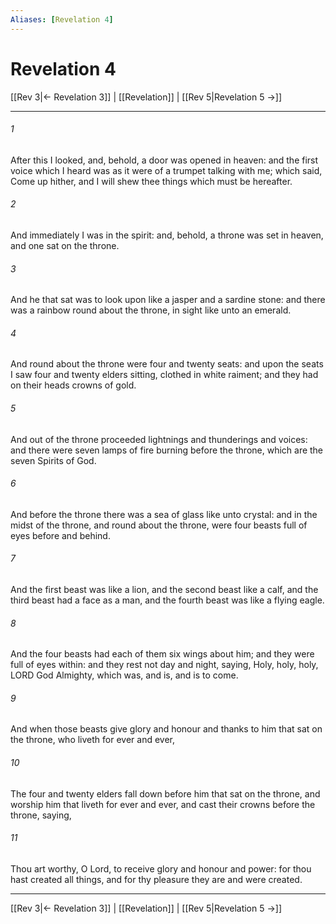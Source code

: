 ```yaml
---
Aliases: [Revelation 4]
---
```

# Revelation 4

[[Rev 3|← Revelation 3]] | [[Revelation]] | [[Rev 5|Revelation 5 →]]
***



###### 1 
After this I looked, and, behold, a door was opened in heaven: and the first voice which I heard was as it were of a trumpet talking with me; which said, Come up hither, and I will shew thee things which must be hereafter. 

###### 2 
And immediately I was in the spirit: and, behold, a throne was set in heaven, and one sat on the throne. 

###### 3 
And he that sat was to look upon like a jasper and a sardine stone: and there was a rainbow round about the throne, in sight like unto an emerald. 

###### 4 
And round about the throne were four and twenty seats: and upon the seats I saw four and twenty elders sitting, clothed in white raiment; and they had on their heads crowns of gold. 

###### 5 
And out of the throne proceeded lightnings and thunderings and voices: and there were seven lamps of fire burning before the throne, which are the seven Spirits of God. 

###### 6 
And before the throne there was a sea of glass like unto crystal: and in the midst of the throne, and round about the throne, were four beasts full of eyes before and behind. 

###### 7 
And the first beast was like a lion, and the second beast like a calf, and the third beast had a face as a man, and the fourth beast was like a flying eagle. 

###### 8 
And the four beasts had each of them six wings about him; and they were full of eyes within: and they rest not day and night, saying, Holy, holy, holy, LORD God Almighty, which was, and is, and is to come. 

###### 9 
And when those beasts give glory and honour and thanks to him that sat on the throne, who liveth for ever and ever, 

###### 10 
The four and twenty elders fall down before him that sat on the throne, and worship him that liveth for ever and ever, and cast their crowns before the throne, saying, 

###### 11 
Thou art worthy, O Lord, to receive glory and honour and power: for thou hast created all things, and for thy pleasure they are and were created.

***
[[Rev 3|← Revelation 3]] | [[Revelation]] | [[Rev 5|Revelation 5 →]]
